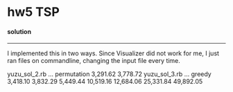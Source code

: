 # hw5 TSP
#### solution
* * *
I implemented this in two ways.
Since Visualizer did not work for me, I just ran files on commandline, changing the input file every time.     



yuzu_sol_2.rb ... permutation
3,291.62	3,778.72
yuzu_sol_3.rb ... greedy
3,418.10	3,832.29	5,449.44	10,519.16	12,684.06	25,331.84	49,892.05
